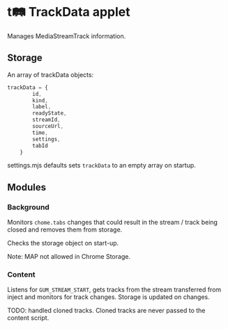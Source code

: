 # t🛤 TrackData applet

Manages MediaStreamTrack information.

## Storage

An array of trackData objects:

```javascript
trackData = {
        id,
        kind,
        label,
        readyState,
        streamId,
        sourceUrl,
        time,
        settings, 
        tabId
    }
```

settings.mjs defaults sets `trackData` to an empty array on startup. 

## Modules

### Background

Monitors `chome.tabs` changes that could result in the stream / track being closed and removes them from storage.

Checks the storage object on start-up.

Note:
MAP not allowed in Chrome Storage.

### Content

Listens for `GUM_STREAM_START`, gets tracks from the stream transferred from inject and monitors for track changes.
Storage is updated on changes.

TODO: handled cloned tracks. Cloned tracks are never passed to the content script.
